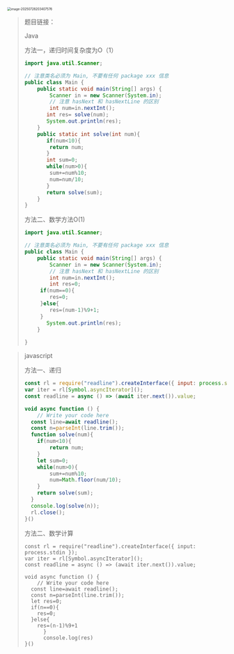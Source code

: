 <img src="C:\Users\35543\AppData\Roaming\Typora\typora-user-images\image-20250728203407576.png" alt="image-20250728203407576" style="zoom:50%;" />

> 题目链接：
>
> [](https://www.nowcoder.com/practice/6b9770de551c426287252421742f6ebf?tpId=386&tqId=11264989&sourceUrl=%2Fexam%2Foj)
>
>
>
> Java
>
> 方法一，递归时间复杂度为O（1）
>
> ```java
> import java.util.Scanner;
> 
> // 注意类名必须为 Main, 不要有任何 package xxx 信息
> public class Main {
>     public static void main(String[] args) {
>         Scanner in = new Scanner(System.in);
>         // 注意 hasNext 和 hasNextLine 的区别
>         int num=in.nextInt();
>        int res= solve(num);
>        System.out.println(res);
>     }
>     public static int solve(int num){
>        if(num<10){
>         return num;
>        }
>        int sum=0;
>        while(num>0){
>         sum+=num%10;
>         num=num/10;
>        }
>        return solve(sum);
>     }
> }
> ```
>
> 方法二、数学方法O(1)
>
> ```java
> import java.util.Scanner;
> 
> // 注意类名必须为 Main, 不要有任何 package xxx 信息
> public class Main {
>     public static void main(String[] args) {
>         Scanner in = new Scanner(System.in);
>         // 注意 hasNext 和 hasNextLine 的区别
>         int num=in.nextInt();
>         int res=0;
>      if(num==0){
>         res=0;
>      }else{
>         res=(num-1)%9+1;
>      }
>        System.out.println(res);
>     }
>     
> }
> ```
>
>

> javascript
>
> 方法一、递归
>
> ```javascript
> const rl = require("readline").createInterface({ input: process.stdin });
> var iter = rl[Symbol.asyncIterator]();
> const readline = async () => (await iter.next()).value;
> 
> void async function () {
>     // Write your code here
>   const line=await readline();
>   const n=parseInt(line.trim());
>   function solve(num){
>     if(num<10){
>         return num;
>     }
>     let sum=0;
>     while(num>0){
>         sum+=num%10;
>         num=Math.floor(num/10);
>     }
>     return solve(sum);
>   }
>   console.log(solve(n));
>   rl.close();
> }()
> 
> ```
>
> 方法二、数学计算
>
> ```
> const rl = require("readline").createInterface({ input: process.stdin });
> var iter = rl[Symbol.asyncIterator]();
> const readline = async () => (await iter.next()).value;
> 
> void async function () {
>     // Write your code here
>   const line=await readline();
>   const n=parseInt(line.trim());
>   let res=0;
>   if(n==0){
>     res=0;
>   }else{
>     res=(n-1)%9+1
>       }
>       console.log(res)
> }()
> 
> ```
>
>